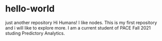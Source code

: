 # hello-world
just another repository
Hi Humans!
I like nodes. This is my first repository and i will like to explore more. I am a current student of PACE Fall 2021 studing Predictory Analytics.
